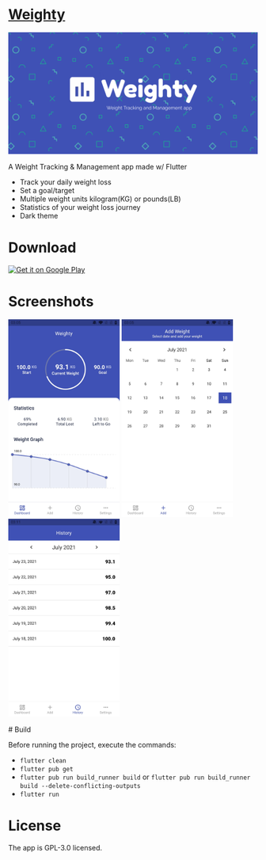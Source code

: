 

# [Weighty]

<img src="https://github.com/Ashhas/Weighty/blob/main/screenshots/weighty_banner.png" width="750">

A Weight Tracking & Management app made w/ Flutter

* Track your daily weight loss
* Set a goal/target
* Multiple weight units kilogram(KG) or pounds(LB)
* Statistics of your weight loss journey
* Dark theme

# Download

<a href="https://play.google.com/store/apps/details?id=com.ashhas.weighty" target="_blank">
<img src="https://play.google.com/intl/en_us/badges/images/generic/en-play-badge.png" alt="Get it on Google Play" height="70"/></a>

# Screenshots
<p>
  <img src="https://github.com/Ashhas/Weighty/blob/main/screenshots/dashboard.jpg" width="225">
  <img src="https://github.com/Ashhas/Weighty/blob/main/screenshots/add.jpg" width="225"> 
  <img src="https://github.com/Ashhas/Weighty/blob/main/screenshots/history.jpg" width="225">
 </p>
# Build

Before running the project, execute the commands:
- `flutter clean`
- `flutter pub get`
- `flutter pub run build_runner build` or `flutter pub run build_runner build --delete-conflicting-outputs`
- `flutter run`

# License

The app is GPL-3.0 licensed.

[Weighty]:https://play.google.com/store/apps/details?id=com.ashhas.weighty

